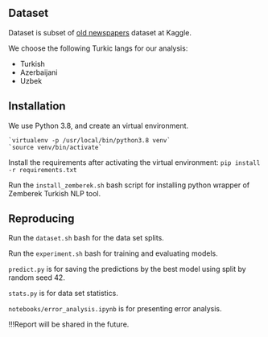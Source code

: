 ## Dataset

Dataset is subset of [old newspapers](https://www.kaggle.com/alvations/old-newspapers) dataset at Kaggle.

We choose the following Turkic langs for our analysis:
  - Turkish
  - Azerbaijani 
  - Uzbek
  
 
## Installation
 
We use Python 3.8, and create an virtual environment.

    `virtualenv -p /usr/local/bin/python3.8 venv`
    `source venv/bin/activate`
    
Install the requirements after activating the virtual environment:
    `pip install -r requirements.txt`
    
Run the `install_zemberek.sh` bash script for installing python wrapper of Zemberek Turkish NLP tool.
    
## Reproducing

Run the `dataset.sh` bash for the data set splits.

Run the `experiment.sh` bash for training and evaluating models.

`predict.py` is for saving the predictions by the best model using split by random seed 42.

`stats.py` is for data set statistics.

`notebooks/error_analysis.ipynb` is for presenting error analysis.


!!!Report will be shared in the future. 


